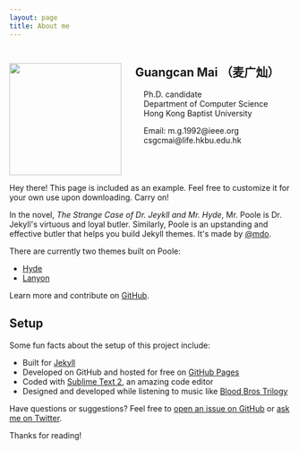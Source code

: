 ```yaml
---
layout: page
title: About me
---
```



<div style="width:100%; margin:0 auto; overflow:auto; display:inline-block;">
    <div><img style="width: 200px; height: 200px; float: left;" src="http://www.comp.hkbu.edu.hk/~csgcmai/images/zerotheme.jpg" alt=""><h2> &nbsp;&nbsp; &nbsp; <span style="font-weight: bold;"> Guangcan Mai （麦广灿）</span> </h2></div>
    <div style="margin-left:240px">
    <span> Ph.D. candidate <br>Department of Computer Science <br>Hong Kong Baptist University </span>
    <p> Email: m.g.1992@ieee.org <br>csgcmai@life.hkbu.edu.hk </p>
    </div>
</div>


<p class="message">
  Hey there! This page is included as an example. Feel free to customize it for your own use upon downloading. Carry on!
</p>

In the novel, *The Strange Case of Dr. Jeykll and Mr. Hyde*, Mr. Poole is Dr. Jekyll's virtuous and loyal butler. Similarly, Poole is an upstanding and effective butler that helps you build Jekyll themes. It's made by [@mdo](https://twitter.com/mdo).

There are currently two themes built on Poole:

* [Hyde](http://hyde.getpoole.com)
* [Lanyon](http://lanyon.getpoole.com)

Learn more and contribute on [GitHub](https://github.com/poole).

## Setup

Some fun facts about the setup of this project include:

* Built for [Jekyll](http://jekyllrb.com)
* Developed on GitHub and hosted for free on [GitHub Pages](https://pages.github.com)
* Coded with [Sublime Text 2](http://sublimetext.com), an amazing code editor
* Designed and developed while listening to music like [Blood Bros Trilogy](https://soundcloud.com/maddecent/sets/blood-bros-series)

Have questions or suggestions? Feel free to [open an issue on GitHub](https://github.com/poole/issues/new) or [ask me on Twitter](https://twitter.com/mdo).

Thanks for reading!
